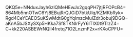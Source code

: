 QKQ5e+NNduxJayh6zlQMeHEwJx2gqqPH7jtjRFOPcB4=
864Mb5nnOTwC6Yj8EBujRrQJGiD7btkUlq/KZMKbRyk=
Rgd4CeYEAEOSuKSwMdtG0gYqImzcMuIZdr3obuj9DGQ=
aKnA5bJSXySXp5HKka7Sf8TKNIrFyY6lTIX0t9TrzZ4=
C+kk220ASBEWrNQIl4fretq71O2LnzmF2x+rKXoCPFU=
